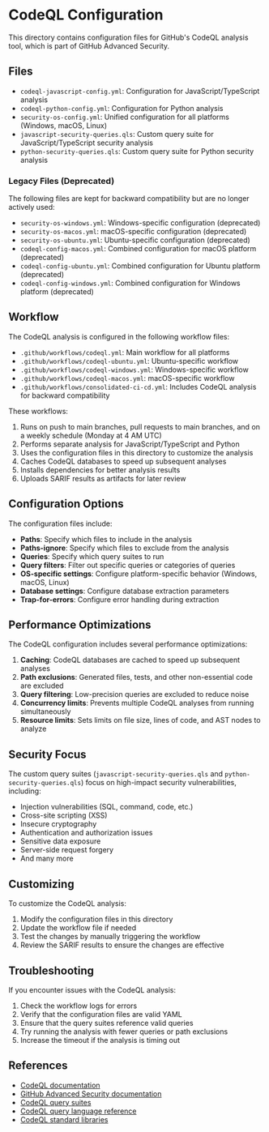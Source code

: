# CodeQL Configuration

This directory contains configuration files for GitHub's CodeQL analysis tool, which is part of GitHub Advanced Security.

## Files

- `codeql-javascript-config.yml`: Configuration for JavaScript/TypeScript analysis
- `codeql-python-config.yml`: Configuration for Python analysis
- `security-os-config.yml`: Unified configuration for all platforms (Windows, macOS, Linux)
- `javascript-security-queries.qls`: Custom query suite for JavaScript/TypeScript security analysis
- `python-security-queries.qls`: Custom query suite for Python security analysis

### Legacy Files (Deprecated)

The following files are kept for backward compatibility but are no longer actively used:

- `security-os-windows.yml`: Windows-specific configuration (deprecated)
- `security-os-macos.yml`: macOS-specific configuration (deprecated)
- `security-os-ubuntu.yml`: Ubuntu-specific configuration (deprecated)
- `codeql-config-macos.yml`: Combined configuration for macOS platform (deprecated)
- `codeql-config-ubuntu.yml`: Combined configuration for Ubuntu platform (deprecated)
- `codeql-config-windows.yml`: Combined configuration for Windows platform (deprecated)

## Workflow

The CodeQL analysis is configured in the following workflow files:

- `.github/workflows/codeql.yml`: Main workflow for all platforms
- `.github/workflows/codeql-ubuntu.yml`: Ubuntu-specific workflow
- `.github/workflows/codeql-windows.yml`: Windows-specific workflow
- `.github/workflows/codeql-macos.yml`: macOS-specific workflow
- `.github/workflows/consolidated-ci-cd.yml`: Includes CodeQL analysis for backward compatibility

These workflows:

1. Runs on push to main branches, pull requests to main branches, and on a weekly schedule (Monday at 4 AM UTC)
2. Performs separate analysis for JavaScript/TypeScript and Python
3. Uses the configuration files in this directory to customize the analysis
4. Caches CodeQL databases to speed up subsequent analyses
5. Installs dependencies for better analysis results
6. Uploads SARIF results as artifacts for later review

## Configuration Options

The configuration files include:

- **Paths**: Specify which files to include in the analysis
- **Paths-ignore**: Specify which files to exclude from the analysis
- **Queries**: Specify which query suites to run
- **Query filters**: Filter out specific queries or categories of queries
- **OS-specific settings**: Configure platform-specific behavior (Windows, macOS, Linux)
- **Database settings**: Configure database extraction parameters
- **Trap-for-errors**: Configure error handling during extraction

## Performance Optimizations

The CodeQL configuration includes several performance optimizations:

1. **Caching**: CodeQL databases are cached to speed up subsequent analyses
2. **Path exclusions**: Generated files, tests, and other non-essential code are excluded
3. **Query filtering**: Low-precision queries are excluded to reduce noise
4. **Concurrency limits**: Prevents multiple CodeQL analyses from running simultaneously
5. **Resource limits**: Sets limits on file size, lines of code, and AST nodes to analyze

## Security Focus

The custom query suites (`javascript-security-queries.qls` and `python-security-queries.qls`) focus on high-impact security vulnerabilities, including:

- Injection vulnerabilities (SQL, command, code, etc.)
- Cross-site scripting (XSS)
- Insecure cryptography
- Authentication and authorization issues
- Sensitive data exposure
- Server-side request forgery
- And many more

## Customizing

To customize the CodeQL analysis:

1. Modify the configuration files in this directory
2. Update the workflow file if needed
3. Test the changes by manually triggering the workflow
4. Review the SARIF results to ensure the changes are effective

## Troubleshooting

If you encounter issues with the CodeQL analysis:

1. Check the workflow logs for errors
2. Verify that the configuration files are valid YAML
3. Ensure that the query suites reference valid queries
4. Try running the analysis with fewer queries or path exclusions
5. Increase the timeout if the analysis is timing out

## References

- [CodeQL documentation](https://codeql.github.com/docs/)
- [GitHub Advanced Security documentation](https://docs.github.com/en/code-security/code-scanning/automatically-scanning-your-code-for-vulnerabilities-and-errors/configuring-code-scanning)
- [CodeQL query suites](https://codeql.github.com/codeql-query-help/)
- [CodeQL query language reference](https://codeql.github.com/docs/ql-language-reference/)
- [CodeQL standard libraries](https://codeql.github.com/docs/codeql-language-guides/)
